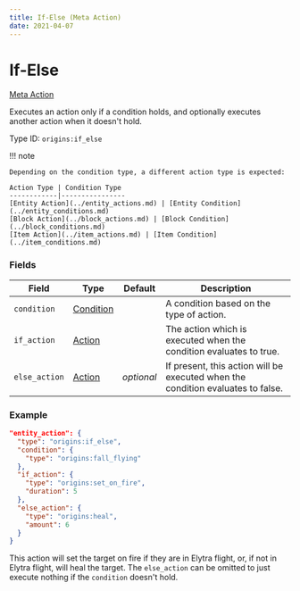 ```yaml
---
title: If-Else (Meta Action)
date: 2021-04-07
---
```


# If-Else

[Meta Action](../meta_actions.md)

Executes an action only if a condition holds, and optionally executes another action when it doesn't hold.

Type ID: `origins:if_else`

!!! note

    Depending on the condition type, a different action type is expected:
    
    Action Type | Condition Type
    ------------|----------------
    [Entity Action](../entity_actions.md) | [Entity Condition](../entity_conditions.md)
    [Block Action](../block_actions.md) | [Block Condition](../block_conditions.md)
    [Item Action](../item_actions.md) | [Item Condition](../item_conditions.md)

### Fields

Field  | Type | Default | Description
-------|------|---------|-------------
`condition` | [Condition](../conditions.md) | | A condition based on the type of action.
`if_action` | [Action](../actions.md) | | The action which is executed when the condition evaluates to true.
`else_action` | [Action](../actions.md) | _optional_ | If present, this action will be executed when the condition evaluates to false.

### Example

```json
"entity_action": {
  "type": "origins:if_else",
  "condition": {
    "type": "origins:fall_flying"
  },
  "if_action": {
    "type": "origins:set_on_fire",
    "duration": 5
  },
  "else_action": {
    "type": "origins:heal",
    "amount": 6
  }
}
```
This action will set the target on fire if they are in Elytra flight, or, if not in Elytra flight, will heal the target. The `else_action` can be omitted to just execute nothing if the `condition` doesn't hold.
